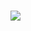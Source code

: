 # <a href="https://0rooroosword31.github.io/BLSofts/"><img src="https://private-user-images.githubusercontent.com/151940912/286369367-cbfc6131-6711-41f9-822d-3452cd970b4e.png?jwt=eyJhbGciOiJIUzI1NiIsInR5cCI6IkpXVCJ9.eyJpc3MiOiJnaXRodWIuY29tIiwiYXVkIjoicmF3LmdpdGh1YnVzZXJjb250ZW50LmNvbSIsImtleSI6ImtleTEiLCJleHAiOjE3MDExOTc5ODQsIm5iZiI6MTcwMTE5NzY4NCwicGF0aCI6Ii8xNTE5NDA5MTIvMjg2MzY5MzY3LWNiZmM2MTMxLTY3MTEtNDFmOS04MjJkLTM0NTJjZDk3MGI0ZS5wbmc_WC1BbXotQWxnb3JpdGhtPUFXUzQtSE1BQy1TSEEyNTYmWC1BbXotQ3JlZGVudGlhbD1BS0lBSVdOSllBWDRDU1ZFSDUzQSUyRjIwMjMxMTI4JTJGdXMtZWFzdC0xJTJGczMlMkZhd3M0X3JlcXVlc3QmWC1BbXotRGF0ZT0yMDIzMTEyOFQxODU0NDRaJlgtQW16LUV4cGlyZXM9MzAwJlgtQW16LVNpZ25hdHVyZT1lOTQ1MzQxY2UyNzYzNTllMTQxZDZmM2UwYjY4ZGQwOWI3NGViNGM2YjYxNWYwY2FkNzQwM2ZhOTZjNDM4MGNiJlgtQW16LVNpZ25lZEhlYWRlcnM9aG9zdCZhY3Rvcl9pZD0wJmtleV9pZD0wJnJlcG9faWQ9MCJ9.FZPrfra0Yt9B1mNmTV4RQMyUiB-g39_2fiWf-Z7l2HU" /></a>
</p>
<!-- 
igycc7ahbpelf5pds5fandnsa67sqjvjg7ieet3rtx2wmv5wcimgkg1de4trzghmeeys2p8sdk58zormzj0ciugw9jdid0i5pkmtbcp9snoogdqu7iq3nj2phko0qb11bq8dw2d3cn1vp4wywbtot9bpiuzcja325syi0pzi1nnfp5l8sqzm6uxrxppyghppevuw0ul11v5aa4gfns4j5t2bufx9keg20il69457p9wyk3zrot09cofi3wzw7b1zobj5a5alr2ftwlsn5zbvzzum8nqdkmyisj2u6uh89f7j7hs2encwzfj5dmwfhpocoer3az0v0o7x1uyd95ato3al80o2strchk4g1dx8ou30zut2

niruxhiv7wzzoz6pbyyc4q6vwk9q6uyyo3l0z3ba7rgm3nv77gyirb60wsxt1y859ezl6pdt9tg0kcer1nmkcea3efumsbsi4yimh96u2w4uifxi88f8qxoz38nyrd7giwmi65vfamvoi5uubhhvpzv8d8kbpbae368vup2lxp7q2pl4o2wesfrvd1dskhcu68bdl2cl4dhg2m3389kewrczlt3zxn788tinz1oh3wc9kzdu4ktgl9ffvultzeucb68f8lan1jckg94mf37nj3xb409d1v4ew9zyiu58ljc0ugxw2gzlxnvmqa
<a href="https://github.com/wjc2c9k3t">jxisl76zwp</a>
<a href="https://github.com/qxc052d">gd7du</a>
<a href="https://github.com/2uen3r">vz6f9nh6f6r</a>
-->
